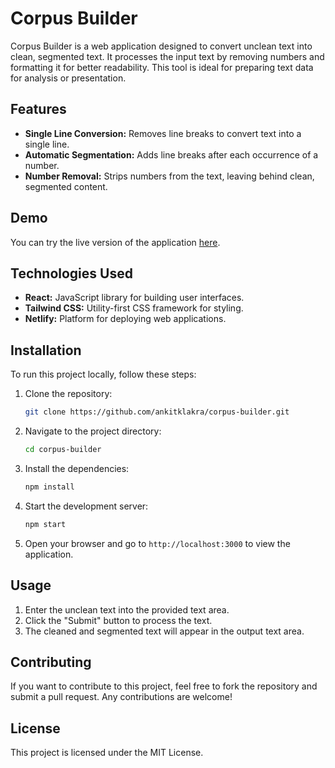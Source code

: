 
# Corpus Builder

Corpus Builder is a web application designed to convert unclean text into clean, segmented text. It processes the input text by removing numbers and formatting it for better readability. This tool is ideal for preparing text data for analysis or presentation.

## Features

- **Single Line Conversion:** Removes line breaks to convert text into a single line.
- **Automatic Segmentation:** Adds line breaks after each occurrence of a number.
- **Number Removal:** Strips numbers from the text, leaving behind clean, segmented content.

## Demo

You can try the live version of the application [here](https://corpus-builder.netlify.app).

## Technologies Used

- **React:** JavaScript library for building user interfaces.
- **Tailwind CSS:** Utility-first CSS framework for styling.
- **Netlify:** Platform for deploying web applications.

## Installation

To run this project locally, follow these steps:

1. Clone the repository:

   ```bash
   git clone https://github.com/ankitklakra/corpus-builder.git
   ```

2. Navigate to the project directory:

   ```bash
   cd corpus-builder
   ```

3. Install the dependencies:

   ```bash
   npm install
   ```

4. Start the development server:

   ```bash
   npm start
   ```

5. Open your browser and go to `http://localhost:3000` to view the application.

## Usage

1. Enter the unclean text into the provided text area.
2. Click the "Submit" button to process the text.
3. The cleaned and segmented text will appear in the output text area.

## Contributing

If you want to contribute to this project, feel free to fork the repository and submit a pull request. Any contributions are welcome!

## License

This project is licensed under the MIT License.

